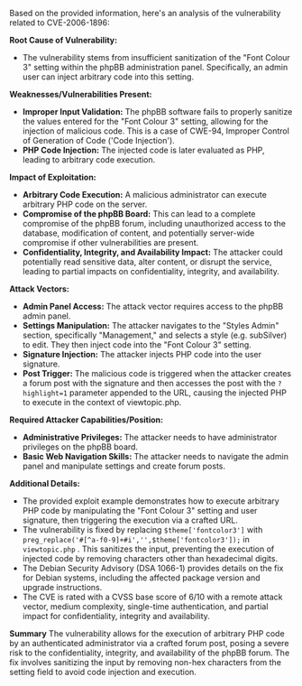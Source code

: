 Based on the provided information, here's an analysis of the vulnerability related to CVE-2006-1896:

**Root Cause of Vulnerability:**

*   The vulnerability stems from insufficient sanitization of the "Font Colour 3" setting within the phpBB administration panel. Specifically, an admin user can inject arbitrary code into this setting.

**Weaknesses/Vulnerabilities Present:**

*   **Improper Input Validation:** The phpBB software fails to properly sanitize the values entered for the "Font Colour 3" setting, allowing for the injection of malicious code. This is a case of CWE-94, Improper Control of Generation of Code ('Code Injection').
*   **PHP Code Injection:** The injected code is later evaluated as PHP, leading to arbitrary code execution.

**Impact of Exploitation:**

*   **Arbitrary Code Execution:** A malicious administrator can execute arbitrary PHP code on the server.
*   **Compromise of the phpBB Board:** This can lead to a complete compromise of the phpBB forum, including unauthorized access to the database, modification of content, and potentially server-wide compromise if other vulnerabilities are present.
*   **Confidentiality, Integrity, and Availability Impact:** The attacker could potentially read sensitive data, alter content, or disrupt the service, leading to partial impacts on confidentiality, integrity, and availability.

**Attack Vectors:**

*   **Admin Panel Access:** The attack vector requires access to the phpBB admin panel.
*   **Settings Manipulation:** The attacker navigates to the "Styles Admin" section, specifically "Management," and selects a style (e.g. subSilver) to edit. They then inject code into the "Font Colour 3" setting.
*   **Signature Injection:** The attacker injects PHP code into the user signature.
*   **Post Trigger:** The malicious code is triggered when the attacker creates a forum post with the signature and then accesses the post with the `?highlight=1` parameter appended to the URL, causing the injected PHP to execute in the context of viewtopic.php.

**Required Attacker Capabilities/Position:**

*   **Administrative Privileges:** The attacker needs to have administrator privileges on the phpBB board.
*   **Basic Web Navigation Skills:** The attacker needs to navigate the admin panel and manipulate settings and create forum posts.

**Additional Details:**

*   The provided exploit example demonstrates how to execute arbitrary PHP code by manipulating the "Font Colour 3" setting and user signature, then triggering the execution via a crafted URL.
*   The vulnerability is fixed by replacing `$theme['fontcolor3']` with `preg_replace('#[^a-f0-9]+#i','',$theme['fontcolor3']);` in `viewtopic.php` . This sanitizes the input, preventing the execution of injected code by removing characters other than hexadecimal digits.
*   The Debian Security Advisory (DSA 1066-1) provides details on the fix for Debian systems, including the affected package version and upgrade instructions.
* The CVE is rated with a CVSS base score of 6/10 with a remote attack vector, medium complexity, single-time authentication, and partial impact for confidentiality, integrity and availability.

**Summary**
The vulnerability allows for the execution of arbitrary PHP code by an authenticated administrator via a crafted forum post, posing a severe risk to the confidentiality, integrity, and availability of the phpBB forum. The fix involves sanitizing the input by removing non-hex characters from the setting field to avoid code injection and execution.